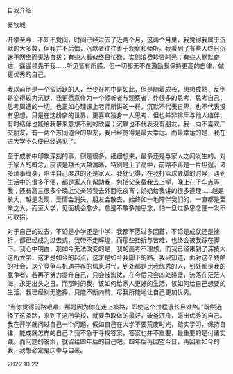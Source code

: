 自我介绍

秦钦城

​		开学至今，不知不觉间，时间已经过去了近两个月，这两个月里，我觉得我属于沉默的大多数，但我并不后悔，沉默者往往善于观察和倾听。我看到了有些人终日沉迷于网络而无法自拔；有些人看似终日忙碌，实则浪费珍贵时光；有些人默默奋进，遥遥领先于我……所见皆有所感，但一切都无不在激励我保持更高的自律，做更优秀的自己。

​		我以前倒是一个蛮活跃的人，至少在初中是如此，但是随着成长，思想成熟，反倒是变得较为沉默，我更愿意作为一个倾听者与观察者，作很多的思考，思考自己，思考周遭的一切。也正如心理课上老师所讲的一样，沉默不代表自卑，也不代表没有思想，只是在这纷杂的世界，更喜欢独身一人思考，但也并非排斥与他人结伴，有时结伴也能给我带来意想不到的欣喜；沉默也不代表没有朋友，我一向不喜欢广交朋友，有一两个志同道合的挚友，我已经觉得是最大幸运。而最幸运的是，我在进大学不久便已经遇见了。

​		至于成长中印象深刻的事，倒是很多，细细想来，最多还是与家人之间发生的。对于家人的概念，应该是越长大越清晰，特别是上了高中，前路不再是一片坦途，诸多琐事缠身，陪伴自己度过的还是家人。我犹记得，在我打篮球崴脚的时候，遇到生活中的很多不便，都是家人在帮助我，包括父亲载我去上学，晚上在下车点等我；还有高三很多个晚上父亲带我去外面吃夜宵；奶奶给我讲的很多道理……越是长大，越是发现，爱情会消失，朋友会散去，始终如一地陪伴我们的，一直都是至亲之人，而至大学，见面机会愈少，愈是不敢多加思念，怕一旦过多思念便一发不可收拾。

​		对于自己的过去，不论是小学还是中学，我都不愿过多回首，不论是成就还是挫折，都已经成为过去式，我带不走辉煌，而那些挫折与苦难，也终会被我踩在脚下。我心中明白，现如今无法改变的是，我的高考不理想，而我已经来到了深技大这所大学，这才是如今的起点，这才是如今我脚下的路。我只知道，面对这个残酷的社会，这个竞争与机遇并存的信息时代，到处都是比我优秀的人，到处都是我的竞争者，若再不努力提升自己，只会被淘汰，在今后只会四处碰壁，流落在茫茫人海，永无出头之日。而那时的我，该如何给家人更好的生活，该如何给自己想要的生活。我已经别无选择，只能不断向前，尽我所能地让自己更加优秀。

​		“当你觉得前路艰难，那是因为你在走上坡路，即使这个过程漫长且难熬。”既然选择了这条路，来到了这所学校，就要争取做的最好，破釜沉舟，逼出优秀的自己。我在开学就问过自己一个问题，假如自己在大学不要荒废时光，踏实学习，保持自律，能成就怎样的自己？我不急于寻找答案，答案也并不重要，最重要的是付诸实践。而问题的答案，就留给四年后的自己吧。四年后再回望今日，再回看如今的我，我想必定是庆幸与自豪。

2022.10.22